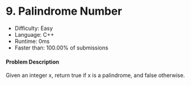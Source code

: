 # 9. Palindrome Number
- Difficulty: Easy
- Language: C++
- Runtime: 0ms
- Faster than: 100.00% of submissions

#### Problem Description
Given an integer x, return true if x is a palindrome, and false otherwise.